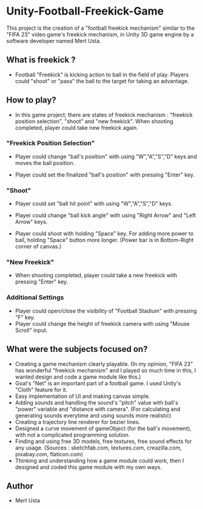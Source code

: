 # Unity-Football-Freekick-Game
 
This project is the creation of a "football freekick mechanism" similar to the "FIFA 23" video game's freekick mechanism, in Unity 3D game engine by a software developer named Mert Usta.

## What is freekick ?

- Football "Freekick" is kicking action to ball in the field of play. Players could "shoot" or "pass" the ball to the target for taking an advantage.

## How to play?
 
- In this game project; there are states of freekick mechanism : "freekick position selection", "shoot" and "new freekick". When shooting completed, player could take new freekick again.

### "Freekick Position Selection"

- Player could change "ball's position" with using "W","A","S","D" keys and moves the ball position.

- Player could set the finalized "ball's position" with pressing "Enter" key.

### "Shoot"

- Player could set "ball hit point" with using "W","A","S","D" keys.

- Player could change "ball kick angle" with using "Right Arrow" and "Left Arrow" keys.

- Player could shoot with holding "Space" key. For adding more power to ball, holding "Space" button more longer. (Power bar is in Bottom-Right corner of canvas.)

### "New Freekick"

- When shooting completed, player could take a new freekick with pressing "Enter" key.

### Additional Settings

- Player could open/close the visibility of "Football Stadium" with pressing "F" key.
- Player could change the height of freekick camera with using "Mouse Scroll" input.

## What were the subjects focused on?

- Creating a game mechanism clearly playable. (In my opinion, "FIFA 23" has wonderful "freekick mechanism" and I played so much time in this, I wanted design and code a game module like this.)
- Goal's "Net" is an important part of a football game. I used Unity's "Cloth" feature for it.
- Easy implementation of UI and making canvas simple.
- Adding sounds and handling the sound's "pitch" value with ball's "power" variable and "distance with camera". (For calculating and generating sounds everytime and using sounds more realistic)
- Creating a trajectory line renderer for bezier lines.
- Designed a curve movement of gameObject (for the ball's movement), with not a complicated programming solution.
- Finding and using free 3D models, free textures, free sound effects for any usage. (Sources : sketchfab.com, textures.com, creazilla.com, pixabay.com, flaticon.com)
- Thinking and understanding how a game module could work, then I designed and coded this game module with my own ways.

## Author

- Mert Usta
